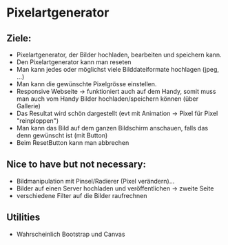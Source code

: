 # Pixelartgenerator

## Ziele:
- Pixelartgenerator, der Bilder hochladen, bearbeiten und speichern kann.
- Den Pixelartgenerator kann man reseten
- Man kann jedes oder möglichst viele Bilddateiformate hochlagen (jpeg, ...)
- Man kann die gewünschte Pixelgrösse einstellen.
- Responsive Webseite -> funktioniert auch auf dem Handy, somit muss man auch vom Handy Bilder hochladen/speichern können (über Gallerie) 
- Das Resultat wird schön dargestellt (evt mit Animation -> Pixel für Pixel "reinploppen")
- Man kann das Bild auf dem ganzen Bildschirm anschauen, falls das denn gewünscht ist (mit Button)
- Beim ResetButton kann man abbrechen

## Nice to have but not necessary:
- Bildmanipulation mit Pinsel/Radierer (Pixel verändern)...
- Bilder auf einen Server hochladen und veröffentlichen -> zweite Seite
- verschiedene Filter auf die Bilder raufrechnen

## Utilities
- Wahrscheinlich Bootstrap und Canvas 